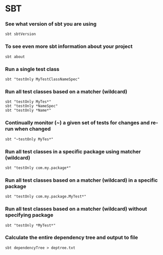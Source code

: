 # SBT

### See what version of sbt you are using
```shell
sbt sbtVersion
```

### To see even more sbt information about your project
```shell
sbt about
```

### Run a single test class
```shell
sbt "testOnly MyTestClassNameSpec"
```

### Run all test classes based on a matcher (wildcard)
```shell
sbt "testOnly MyTes*"
sbt "testOnly *NameSpec"
sbt "testOnly *Name*"
```

### Continually monitor (~) a given set of tests for changes and re-run when changed
```shell
sbt "~testOnly MyTes*"
```

### Run all test classes in a specific package using matcher (wildcard)
```shell
sbt "testOnly com.my.package*"
```

### Run all test classes based on a matcher (wildcard) in a specific package
```shell
sbt "testOnly com.my.package.MyTest*"
```

### Run all test classes based on a matcher (wildcard) without specifying package
```shell
sbt "testOnly *MyTest*"
```

### Calculate the entire dependency tree and output to file
```shell
sbt dependencyTree > deptree.txt
```
